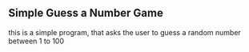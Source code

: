 ## Simple Guess a Number Game
this is a simple program, that asks the user to guess a random number between 1 to 100